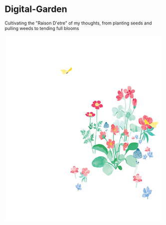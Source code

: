 # Digital-Garden
Cultivating the "Raison D'etre" of my thoughts, from planting seeds and pulling weeds to tending full blooms 


<img align="right" alt="PNG" src="https://github.com/arishma108/arb/blob/main/images/originalgarden.gif?raw=true" width="600" height="596" />


